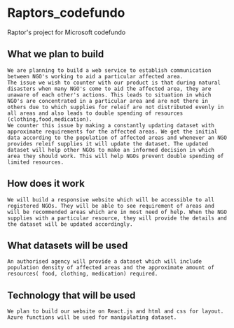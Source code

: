 # Raptors_codefundo
Raptor's project for Microsoft codefundo
## What we plan to build 
    We are planning to build a web service to establish communication between NGO's working to aid a particular affected area. 
    The issue we wish to counter with our product is that during natural disasters when many NGO's come to aid the affected area, they are unaware of each other's actions. This leads to situation in which NGO's are concentrated in a particular area and are not there in others due to which supplies for releif are not distributed evenly in all areas and also leads to double spending of resources (clothing,food,medication).                   
    We counter this issue by making a constantly updating dataset with approximate requirements for the affected areas. We get the initial data according to the population of affected areas and whenever an NGO provides releif supplies it will update the dataset. The updated dataset will help other NGOs to make an informed decision in which area they should work. This will help NGOs prevent double spending of limited resources.
## How does it work
    We will build a responsive website which will be accessible to all registered NGOs. They will be able to see requirement of areas and will be recommended areas which are in most need of help. When the NGO supplies with a particular resource, they will provide the details and the dataset will be updated accordingly.
## What datasets will be used
    An authorised agency will provide a dataset which will include population density of affected areas and the approximate amount of resources( food, clothing, medication) required.
## Technology that will be used
    We plan to build our website on React.js and html and css for layout.
    Azure functions will be used for manipulating dataset. 
